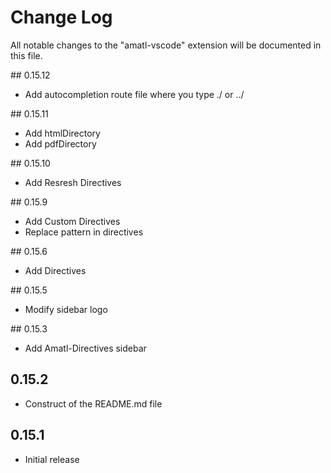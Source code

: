 # Change Log

All notable changes to the "amatl-vscode" extension will be documented in this file.

## 0.15.12

- Add autocompletion route file where you type ./ or ../

## 0.15.11

- Add htmlDirectory
- Add pdfDirectory

## 0.15.10

- Add Resresh Directives

## 0.15.9

- Add Custom Directives
- Replace pattern in directives

## 0.15.6

- Add Directives

## 0.15.5

- Modify sidebar logo

## 0.15.3

- Add Amatl-Directives sidebar

## 0.15.2

- Construct of the README.md file

## 0.15.1

- Initial release